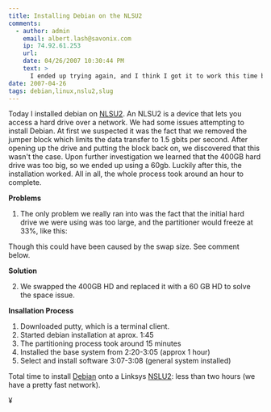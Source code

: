 ```yaml
---
title: Installing Debian on the NLSU2
comments:
  - author: admin
    email: albert.lash@savonix.com
    ip: 74.92.61.253
    url:
    date: 04/26/2007 10:30:44 PM
    text: >
      I ended up trying again, and I think I got it to work this time because I increased the swap space. Not sure why, but the auto-partitioner sets up the slug with only 96MB, when it needs at least 128MB. I set up 256MB. The other partitions came to just a few gigs, and the home had approx 390GB.
date: 2007-04-26
tags: debian,linux,nslu2,slug
---
```

Today I installed debian on <a href="http://www.my-tech-deals.com/blog/2008/01/linksys-nslu2-price-drop.html">NLSU2</a>.  An NLSU2 is a device that lets you access a hard drive over a network.  We had some issues attempting to install Debian.  At first we suspected it was the fact that we removed the jumper block which limits the data transfer to 1.5 gbits per second.  After opening up the drive and putting the block back on, we discovered that this wasn't the case.  Upon further investigation we learned that the 400GB hard drive was too big, so we ended up using a 60gb.  Luckily after this, the installation worked.  All in all, the whole process took around an hour to complete.

<strong>Problems</strong>

1. The only problem we really ran into was the fact that the initial hard drive we were using was too large, and the partitioner would freeze at 33%, like this:


Though this could have been caused by the swap size. See comment below.

<strong>Solution</strong>

2. We swapped the 400GB HD and replaced it with a 60 GB HD to solve the space issue.

<strong>Insallation Process</strong>

<ol><li>Downloaded putty, which is a terminal client.</li><li>Started debian installation at aprox. 1:45</li><li>The partitioning process took around 15 minutes</li><li>Installed the base system from 2:20-3:05 (approx 1 hour)</li><li>Select and install software 3:07-3:08 (general system installed)
</li></ol>
Total time to install <a href="http://www.docunext.com/wiki/Debian">Debian</a> onto a Linksys <a href="http://www.my-tech-deals.com/blog/2008/01/linksys-nslu2-price-drop.html">NSLU2</a>: less than two hours (we have a pretty fast network).

¥

